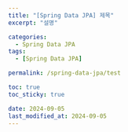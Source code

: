 ```yaml
---
title: "[Spring Data JPA] 제목"
excerpt: "설명"

categories:
  - Spring Data JPA
tags:
  - [Spring Data JPA]

permalink: /spring-data-jpa/test

toc: true
toc_sticky: true

date: 2024-09-05
last_modified_at: 2024-09-05
---
```


